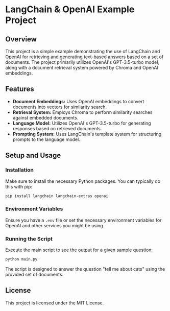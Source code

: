 # LangChain & OpenAI Example Project

## Overview

This project is a simple example demonstrating the use of LangChain and OpenAI for retrieving and generating text-based answers based on a set of documents. The project primarily utilizes OpenAI's GPT-3.5-turbo model, along with a document retrieval system powered by Chroma and OpenAI embeddings.

## Features

- **Document Embeddings:** Uses OpenAI embeddings to convert documents into vectors for similarity search.
- **Retrieval System:** Employs Chroma to perform similarity searches against embedded documents.
- **Language Model:** Utilizes OpenAI's GPT-3.5-turbo for generating responses based on retrieved documents.
- **Prompting System:** Uses LangChain's template system for structuring prompts to the language model.

## Setup and Usage

### Installation

Make sure to install the necessary Python packages. You can typically do this with pip:

```bash
pip install langchain langchain-extras openai
```

### Environment Variables

Ensure you have a `.env` file or set the necessary environment variables for OpenAI and other services you might be using.

### Running the Script

Execute the main script to see the output for a given sample question:

```bash
python main.py
```

The script is designed to answer the question "tell me about cats" using the provided set of documents.

## License

This project is licensed under the MIT License.
